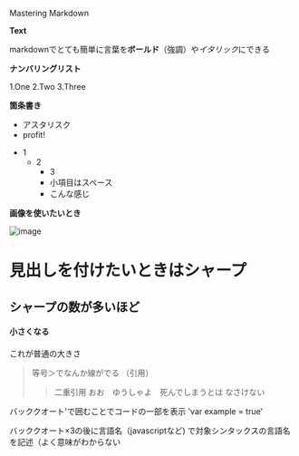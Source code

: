 Mastering Markdown

**Text**

markdownでとても簡単に言葉を**ボールド**（強調）や*イタリック*にできる

**ナンバリングリスト**


1.One
2.Two
3.Three

**箇条書き**

* アスタリスク
* profit!



- 1
    - 2 
         - 3
         - 小項目はスペース
         - こんな感じ  

**画像を使いたいとき**

![image](C:\Users\智顕\Pictures\スクショ\zippo.png)


# 見出しを付けたいときはシャープ

## シャープの数が多いほど

#### 小さくなる

これが普通の大きさ


> 等号＞でなんか線がでる
> （引用）
> >二重引用
>>おお　ゆうしゃよ　死んでしまうとは
>>なさけない

バッククオート'で囲むことでコードの一部を表示
'var example = true' 

バッククオート×3の後に言語名（javascriptなど)
で対象シンタックスの言語名を記述（よく意味がわからない


